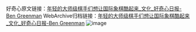 好奇心原文链接：[年轻的大师级棋手们想让国际象棋酷起来_文化_好奇心日报-Ben Greenman](https://www.qdaily.com/articles/4390.html)
WebArchive归档链接：[年轻的大师级棋手们想让国际象棋酷起来_文化_好奇心日报-Ben Greenman](http://web.archive.org/web/20190623155431/https://www.qdaily.com/articles/4390.html)
![image](http://ww3.sinaimg.cn/large/007d5XDply1g3vhlkf8mdj30u06cphdu)